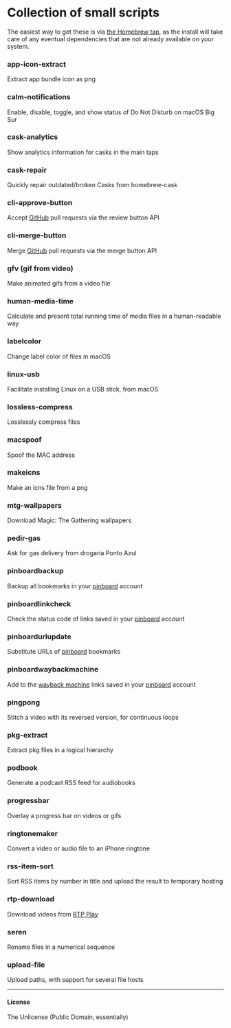 # Collection of small scripts

The easiest way to get these is via [the Homebrew tap](https://github.com/vitorgalvao/homebrew-tiny-scripts), as the install will take care of any eventual dependencies that are not already available on your system.

### app-icon-extract
Extract app bundle icon as png

### calm-notifications
Enable, disable, toggle, and show status of Do Not Disturb on macOS Big Sur

### cask-analytics
Show analytics information for casks in the main taps

### cask-repair
Quickly repair outdated/broken Casks from homebrew-cask

### cli-approve-button
Accept [GitHub](https://github.com/) pull requests via the review button API

### cli-merge-button
Merge [GitHub](https://github.com/) pull requests via the merge button API

### gfv (gif from video)
Make animated gifs from a video file

### human-media-time
Calculate and present total running time of media files in a human-readable way

### labelcolor
Change label color of files in macOS

### linux-usb
Facilitate installing Linux on a USB stick, from macOS

### lossless-compress
Losslessly compress files

### macspoof
Spoof the MAC address

### makeicns
Make an icns file from a png

### mtg-wallpapers
Download Magic: The Gathering wallpapers

### pedir-gas
Ask for gas delivery from drogaria Ponto Azul

### pinboardbackup
Backup all bookmarks in your [pinboard](https://pinboard.in/) account

### pinboardlinkcheck
Check the status code of links saved in your [pinboard](https://pinboard.in/) account

### pinboardurlupdate
Substitute URLs of [pinboard](https://pinboard.in/) bookmarks

### pinboardwaybackmachine
Add to the [wayback machine](https://archive.org/web/) links saved in your [pinboard](https://pinboard.in/) account

### pingpong
Stitch a video with its reversed version, for continuous loops

### pkg-extract
Extract pkg files in a logical hierarchy

### podbook
Generate a podcast RSS feed for audiobooks

### progressbar
Overlay a progress bar on videos or gifs

### ringtonemaker
Convert a video or audio file to an iPhone ringtone

### rss-item-sort
Sort RSS items by number in title and upload the result to temporary hosting

### rtp-download
Download videos from [RTP Play](https://www.rtp.pt/play/)

### seren
Rename files in a numerical sequence

### upload-file
Upload paths, with support for several file hosts

---

#### License
The Unlicense (Public Domain, essentially)
